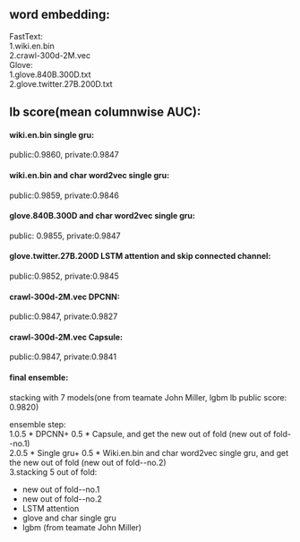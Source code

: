 
## word embedding:
FastText:  
1.wiki.en.bin  
2.crawl-300d-2M.vec  
Glove:    
1.glove.840B.300D.txt  
2.glove.twitter.27B.200D.txt


## lb score(mean columnwise AUC):
#### wiki.en.bin single gru:                               
public:0.9860,   private:0.9847  
#### wiki.en.bin and char word2vec single gru:             
public:0.9859,   private:0.9846  
#### glove.840B.300D and char word2vec single gru:         
public: 0.9855,   private:0.9847  
#### glove.twitter.27B.200D LSTM attention and skip connected channel:                
public:0.9852,   private:0.9845  
#### crawl-300d-2M.vec DPCNN:                              
public:0.9847,   private:0.9827  
#### crawl-300d-2M.vec Capsule:                            
public:0.9847,   private:0.9841  

#### final ensemble:
stacking with 7 models(one from teamate John Miller, lgbm lb public score: 0.9820)

ensemble step:  
1.0.5 * DPCNN+ 0.5 * Capsule, and get the new out of fold (new out of fold--no.1)   
2.0.5 * Single gru+ 0.5 * Wiki.en.bin and char word2vec single gru, and get the new out of fold (new out of fold--no.2)   
3.stacking 5 out of fold:  
* new out of fold--no.1  
* new out of fold--no.2     
* LSTM attention    
* glove and char single gru    
* lgbm (from teamate John Miller)    
